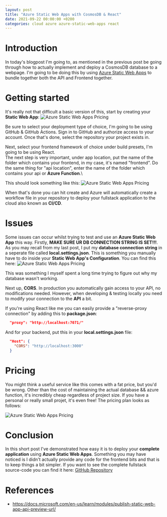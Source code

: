 ```yaml
---
layout: post
title: "Azure Static Web Apps with CosmosDB & React"
date: 2021-09-22 00:00:00 +0200
categories: cloud azure azure-static-web-apps react
---
```


# Introduction

In today's blogpost I'm going to, as mentioned in the previous post be going through how to actually implement and deploy a CosmosDB database to a webpage. I'm going to be doing this by using [Azure Static Web Apps](https://azure.microsoft.com/en-us/services/app-service/static/) to bundle together both the API and Frontend together.

# Getting started

It's really not that difficult a basic version of this, start by creating your **Static Web App**:
![Azure Static Web Apps Pricing](https://i.ibb.co/2gK98GL/t34Aj38.png)

Be sure to select your deployment type of choice, I'm going to be using GitHub & GitHub Actions. Sign in to GitHub and authorize access to your account.
Once that's done, select the repository your project exists in.

Next, select your frontend framework of choice under build presets, I'm going to be using React.\
The next step is very important, under app location, put the name of the folder which contains your frontend, in my case, it's named "frontend".
Do the same thing for "api location", enter the name of the folder which contains your api or **Azure Function**.\

This should look something like this:
![Azure Static Web Apps Pricing](https://i.ibb.co/tmYLSW0/jWmIjtS.png)

When that's done you can hit create and Azure will automatically create a workflow file in your repository to deploy your fullstack application to the cloud also known as **CI/CD**.

# Issues

Some issues can occur whilst trying to test and use an **Azure Static Web App** this way. Firstly, **MAKE SURE UR DB CONNECTION STRING IS SET!!!**. As you may recall from my last post, I put my **database connection string** in a seperate file called **local.settings.json**. This is something you manually have to do inside your **Static Web App's Configuration**. You can find this here:
![Azure Static Web Apps Pricing](https://i.ibb.co/jM88NXW/WDbh3Cx.png)

This was something I myself spent a long time trying to figure out why my database wasn't working.

Next up, **CORS**. In production you automatically gain access to your API, no modifications needed. However, when developing & testing locally you need to modify your connection to the **API** a bit.

If you're using React like me you can easily provide a "reverse-proxy connection" by adding this to **package.json**:

```json
  "proxy": "http://localhost:7071/"
```

And for your backend, put this in your **local.settings.json** file:

```json
  "Host": {
    "CORS": "http://localhost:3000"
  }
```

# Pricing

You might think a useful service like this comes with a fat price, but you'd be wrong. Other than the cost of maintaining the actual database && azure function, it's incredibly cheap regardless of project size. If you have a personal or really small projet, it's even free! The pricing plan looks as follows:

![Azure Static Web Apps Pricing](https://i.ibb.co/MZ8fTdp/ejCdwxl.png)

# Conclusion

In this short post I've demonstrated how easy it is to deploy your **complete application** using **Azure Static Web Apps**. Something you may have noticed is I didn't actually provide any code for the frontend bits and that is to keep things a bit simpler. If you want to see the complete fullstack source-code you can find it here: [GitHub Repository](https://github.com/AdamBrodin/cosmos-todo-app)

# References

- <https://docs.microsoft.com/en-us/learn/modules/publish-static-web-app-api-preview-url/>
